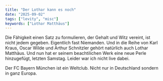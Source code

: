 ```yaml
---
title: "Der Lothar kann es noch"
date: "2025-09-02"
tags: ["levity", "misc"]
keywords: ["Lothar Matthäus"]
---
```

Die Fähigkeit einen Satz zu formulieren, der Gehalt und Witz vereint, ist nicht jedem gegeben. Eigentlich fast Niemanden. Und in die Reihe von Karl Kraus, Oscar Wilde und Arthur Schnitzler gehört natürlich auch Lothar Matthäus. Und nun hat er seinem beachtilichen Werk eine neue Perle hinzugefügt, letzten Samstag. Leider war ich nicht live dabei.

Der FC Bayern München ist ein Weltclub. Nicht nur in Deutschland sondern in ganz Europa.